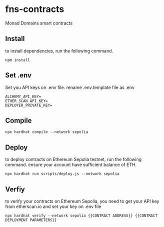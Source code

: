 # fns-contracts
Monad Domains smart contracts

## Install
to install dependencies, run the following command.
```shell
npm install 
```

## Set .env 
Set you API keys on .env file. rename .env.template file as .env
```shell
ALCHEMY_API_KEY=
ETHER_SCAN_API_KEY=
DEPLOYER_PRIVATE_KEY=
```

## Compile
```shell
npx hardhat compile --network sepolia
```

## Deploy
to deploy contracts on Ethereum Sepolia testnet, run the following command. ensure your account have sufficient balance of ETH. 
```shell
npx hardhat run scripts/deploy.js --network sepolia
```

## Verfiy
to verify your contracts on Ethereum Sepolia, you need to get your API key from etherscan.io and set your key on .env file 

```shell
npx hardhat verify --network sepolia {{CONTRACT ADDRESS}} {{CONTRACT DEPLOYMENT PARAMETERS}}
```